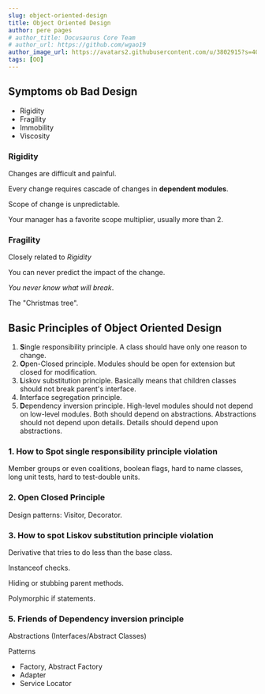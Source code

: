 ```yaml
---
slug: object-oriented-design
title: Object Oriented Design
author: pere pages
# author_title: Docusaurus Core Team
# author_url: https://github.com/wgao19
author_image_url: https://avatars2.githubusercontent.com/u/3802915?s=400&v=4
tags: [OO]
---
```


## Symptoms ob Bad Design

- Rigidity
- Fragility
- Immobility
- Viscosity

### Rigidity

Changes are difficult and painful.

Every change requires cascade of changes in **dependent modules**.

Scope of change is unpredictable.

Your manager has a favorite scope multiplier, usually more than 2.

### Fragility

Closely related to _Rigidity_

You can never predict the impact of the change.

_You never know what will break_.

The "Christmas tree".

## Basic Principles of Object Oriented Design

1. **S**ingle responsibility principle. A class should have only one reason to change.
2. **O**pen-Closed principle. Modules should be open for extension but closed for modification.
3. **L**iskov substitution principle. Basically means that children classes should not break parent's interface.
4. **I**nterface segregation principle.
5. **D**ependency inversion principle. High-level modules should not depend on low-level modules. Both should depend on abstractions. Abstractions should not depend upon details. Details should depend upon abstractions.

### 1. How to Spot single responsibility principle violation

Member groups or even coalitions, boolean flags, hard to name classes, long unit tests, hard to test-double units.

### 2. Open Closed Principle

Design patterns: Visitor, Decorator.

### 3. How to spot Liskov substitution principle violation

Derivative that tries to do less than the base class.

Instanceof checks.

Hiding or stubbing parent methods.

Polymorphic if statements.

### 5. Friends of Dependency inversion principle

Abstractions (Interfaces/Abstract Classes)

Patterns

- Factory, Abstract Factory
- Adapter
- Service Locator
